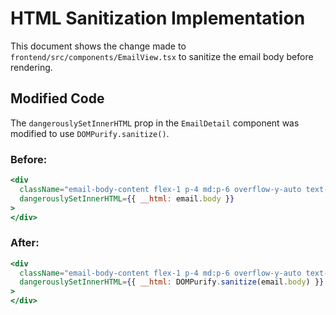 # HTML Sanitization Implementation

This document shows the change made to `frontend/src/components/EmailView.tsx` to sanitize the email body before rendering.

## Modified Code

The `dangerouslySetInnerHTML` prop in the `EmailDetail` component was modified to use `DOMPurify.sanitize()`.

### Before:

```jsx
<div 
  className="email-body-content flex-1 p-4 md:p-6 overflow-y-auto text-gray-800 dark:text-gray-200 leading-relaxed" 
  dangerouslySetInnerHTML={{ __html: email.body }}
>
</div>
```

### After:

```jsx
<div 
  className="email-body-content flex-1 p-4 md:p-6 overflow-y-auto text-gray-800 dark:text-gray-200 leading-relaxed" 
  dangerouslySetInnerHTML={{ __html: DOMPurify.sanitize(email.body) }}
>
</div>
```
